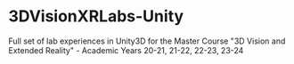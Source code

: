 # 3DVisionXRLabs-Unity
Full set of lab experiences in Unity3D for the Master Course "3D Vision and Extended Reality" - Academic Years 20-21, 21-22, 22-23, 23-24
